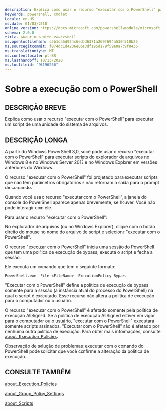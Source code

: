 ```yaml
---
description: Explica como usar o recurso "executar com o PowerShell" para executar um script de uma unidade do sistema de arquivos.
keywords: powershell, cmdlet
Locale: en-US
ms.date: 01/03/2018
online version: https://docs.microsoft.com/powershell/module/microsoft.powershell.core/about/about_run_with_powershell?view=powershell-7&WT.mc_id=ps-gethelp
schema: 2.0.0
title: about_Run_With_PowerShell
ms.openlocfilehash: c5b1ca5d924c6eddd6371a269f694a5304510b25
ms.sourcegitcommit: f874dc1d4236e06a3df195d179f59e0a7d9f8436
ms.translationtype: MT
ms.contentlocale: pt-BR
ms.lasthandoff: 10/13/2020
ms.locfileid: "93196266"
---
```

# <a name="about-run-with-powershell"></a>Sobre a execução com o PowerShell

## <a name="short-description"></a>DESCRIÇÃO BREVE
Explica como usar o recurso "executar com o PowerShell" para executar um script de uma unidade do sistema de arquivos.

## <a name="long-description"></a>DESCRIÇÃO LONGA

A partir do Windows PowerShell 3,0, você pode usar o recurso "executar com o PowerShell" para executar scripts do explorador de arquivos no Windows 8 e no Windows Server 2012 e no Windows Explorer em versões anteriores do Windows.

O recurso "executar com o PowerShell" foi projetado para executar scripts que não têm parâmetros obrigatórios e não retornam a saída para o prompt de comando.

Quando você usa o recurso "executar com o PowerShell", a janela do console do PowerShell aparece apenas brevemente, se houver. Você não pode interagir com ele.

Para usar o recurso "executar com o PowerShell":

No explorador de arquivos (ou no Windows Explorer), clique com o botão direito do mouse no nome do arquivo de script e selecione "executar com o PowerShell".

O recurso "executar com o PowerShell" inicia uma sessão do PowerShell que tem uma política de execução de bypass, executa o script e fecha a sessão.

Ele executa um comando que tem o seguinte formato:

```
PowerShell.exe -File <FileName> -ExecutionPolicy Bypass
```

"Executar com o PowerShell" define a política de execução de bypass somente para a sessão (a instância atual do processo do PowerShell) na qual o script é executado.
Esse recurso não altera a política de execução para o computador ou o usuário.

O recurso "executar com o PowerShell" é afetado somente pela política de execução AllSigned. Se a política de execução AllSigned estiver em vigor para o computador ou o usuário, "executar com o PowerShell" executará somente scripts assinados. "Executar com o PowerShell" não é afetado por nenhuma outra política de execução. Para obter mais informações, consulte [about_Execution_Policies](about_Execution_Policies.md).

Observação de solução de problemas: executar com o comando do PowerShell pode solicitar que você confirme a alteração da política de execução.

## <a name="see-also"></a>CONSULTE TAMBÉM

[about_Execution_Policies](about_Execution_Policies.md)

[about_Group_Policy_Settings](about_Group_Policy_Settings.md)

[about_Scripts](about_Scripts.md)
